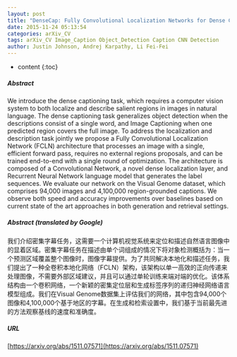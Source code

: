 ```yaml
---
layout: post
title: "DenseCap: Fully Convolutional Localization Networks for Dense Captioning"
date: 2015-11-24 05:13:54
categories: arXiv_CV
tags: arXiv_CV Image_Caption Object_Detection Caption CNN Detection
author: Justin Johnson, Andrej Karpathy, Li Fei-Fei
---
```


* content
{:toc}

##### Abstract
We introduce the dense captioning task, which requires a computer vision system to both localize and describe salient regions in images in natural language. The dense captioning task generalizes object detection when the descriptions consist of a single word, and Image Captioning when one predicted region covers the full image. To address the localization and description task jointly we propose a Fully Convolutional Localization Network (FCLN) architecture that processes an image with a single, efficient forward pass, requires no external regions proposals, and can be trained end-to-end with a single round of optimization. The architecture is composed of a Convolutional Network, a novel dense localization layer, and Recurrent Neural Network language model that generates the label sequences. We evaluate our network on the Visual Genome dataset, which comprises 94,000 images and 4,100,000 region-grounded captions. We observe both speed and accuracy improvements over baselines based on current state of the art approaches in both generation and retrieval settings.

##### Abstract (translated by Google)
我们介绍密集字幕任务，这需要一个计算机视觉系统来定位和描述自然语言图像中的显着区域。密集字幕任务在描述由单个词组成的情况下将对象检测概括为：当一个预测区域覆盖整个图像时，图像字幕提供。为了共同解决本地化和描述任务，我们提出了一种全卷积本地化网络（FCLN）架构，该架构以单一高效的正向传递来处理图像，不需要外部区域建议，并且可以通过单轮训练来端对端的优化。该体系结构由一个卷积网络，一个新颖的密集定位层和生成标签序列的递归神经网络语言模型组成。我们在Visual Genome数据集上评估我们的网络，其中包含94,000个图像和4,100,000个基于地区的字幕。在生成和检索设置中，我们基于当前最先进的方法观察基线的速度和准确度。

##### URL
[https://arxiv.org/abs/1511.07571](https://arxiv.org/abs/1511.07571)

